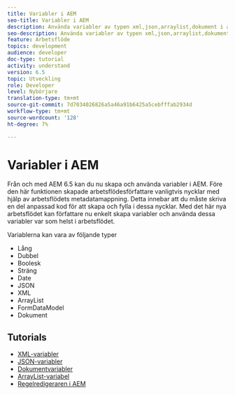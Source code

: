 ```yaml
---
title: Variabler i AEM
seo-title: Variabler i AEM
description: Använda variabler av typen xml,json,arraylist,dokument i aem-arbetsflöde
seo-description: Använda variabler av typen xml,json,arraylist,dokument i aem-arbetsflöde
feature: Arbetsflöde
topics: development
audience: developer
doc-type: tutorial
activity: understand
version: 6.5
topic: Utveckling
role: Developer
level: Nybörjare
translation-type: tm+mt
source-git-commit: 7d7034026826a5a46a91b6425a5cebfffab2934d
workflow-type: tm+mt
source-wordcount: '128'
ht-degree: 7%

---
```



# Variabler i AEM

Från och med AEM 6.5 kan du nu skapa och använda variabler i AEM. Före den här funktionen skapade arbetsflödesförfattare vanligtvis nycklar med hjälp av arbetsflödets metadatamappning. Detta innebar att du måste skriva en del anpassad kod för att skapa och fylla i dessa nycklar. Med det här nya arbetsflödet kan författare nu enkelt skapa variabler och använda dessa variabler var som helst i arbetsflödet.

Variablerna kan vara av följande typer

* Lång
* Dubbel
* Boolesk
* Sträng
* Date
* JSON
* XML
* ArrayList
* FormDataModel
* Dokument

## Tutorials

* [XML-variabler](part1.md)
* [JSON-variabler](part2.md)
* [Dokumentvariabler](part3.md)
* [ArrayList-variabel](part4.md)
* [Regelredigeraren i AEM](part5.md)
